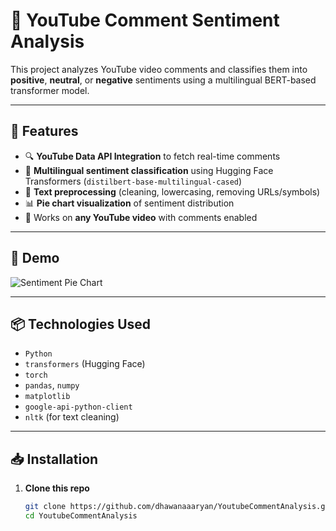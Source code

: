 # 🎯 YouTube Comment Sentiment Analysis

This project analyzes YouTube video comments and classifies them into **positive**, **neutral**, or **negative** sentiments using a multilingual BERT-based transformer model.

---

## 📌 Features

- 🔍 **YouTube Data API Integration** to fetch real-time comments  
- 🤖 **Multilingual sentiment classification** using Hugging Face Transformers (`distilbert-base-multilingual-cased`)  
- 🧹 **Text preprocessing** (cleaning, lowercasing, removing URLs/symbols)  
- 📊 **Pie chart visualization** of sentiment distribution  
- 💬 Works on **any YouTube video** with comments enabled

---

## 🚀 Demo

![Sentiment Pie Chart](./example_output.png)

---

## 📦 Technologies Used

- `Python`
- `transformers` (Hugging Face)
- `torch`
- `pandas`, `numpy`
- `matplotlib`
- `google-api-python-client`
- `nltk` (for text cleaning)

---

## 📥 Installation

1. **Clone this repo**  
   ```bash
   git clone https://github.com/dhawanaaaryan/YoutubeCommentAnalysis.git
   cd YoutubeCommentAnalysis
